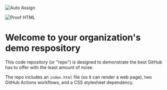 ![Auto Assign](https://github.com/DRDSHH/demo-repository/actions/workflows/auto-assign.yml/badge.svg)

![Proof HTML](https://github.com/DRDSHH/demo-repository/actions/workflows/proof-html.yml/badge.svg)

# Welcome to your organization's demo respository
This code repository (or "repo") is designed to demonstrate the best GitHub has to offer with the least amount of noise.

The repo includes an `index.html` file (so it can render a web page), two GitHub Actions workflows, and a CSS stylesheet dependency.
